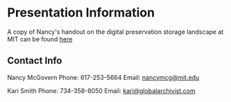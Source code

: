 # Presentation Information

A copy of Nancy's handout on the digital preservation storage landscape at MIT can be found [here](https://drive.google.com/open?id=0Bwm23BLk__-NNEFqUWhtbVRYZHM)


## Contact Info

Nancy McGovern
Phone: 617-253-5664
Email: nancymcg@mit.edu

Kari Smith
Phone: 734-358-8050
Email: kari@globalarchivist.com